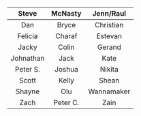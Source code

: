 | **Steve** | **McNasty** | **Jenn/Raul** |
| :-------: | :---------: | :-----------: |
|    Dan    |    Bryce    |   Christian   |
|  Felicia  |   Charaf    |    Estevan    |
|   Jacky   |    Colin    |    Gerand     |
| Johnathan |    Jack     |     Kate      |
| Peter S.  |   Joshua    |    Nikita     |
|   Scott   |    Kelly    |     Shean     |
|  Shayne   |     Olu     |  Wannamaker   |
|   Zach    |  Peter C.   |     Zain      |


